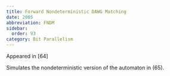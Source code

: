 ```yaml
---
title: Forward Nondeterministic DAWG Matching
date: 2005
abbreviation: FNDM
sidebar:
  order: 93
category: Bit Parallelism
---
```


Appeared in [64]

Simulates the nondeterministic version of the automaton in (65).
